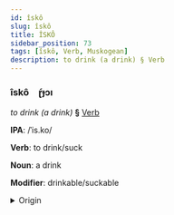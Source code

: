 ```yaml
---
id: îskô
slug: îskô
title: ÎSKÔ
sidebar_position: 73
tags: [îskô, Verb, Muskogean]
description: to drink (a drink) § Verb
---
```


### îskô&emsp;<span kind="abugida">ɽ́ɟɔı</span>

*to drink (a drink)* **§** [Verb](../../tags/Verb)

**IPA**: /ˈis.ko/

**Verb**: to drink/suck

**Noun**: a drink

**Modifier**: drinkable/suckable

<details>
    <summary>Origin</summary>
    Chickasaw ishko   /iʃ.ko/<br/>
    <em>Muskogean Language Family</em>
</details>